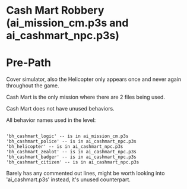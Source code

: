 # Cash Mart Robbery (ai_mission_cm.p3s and ai_cashmart_npc.p3s)
<h1>Pre-Path</h1>

Cover simulator, also the Helicopter only appears once and never again throughout the game.

<p>Cash Mart is the only mission where there are 2 files being used.
<p>Cash Mart does not have unused behaviors.
<p>All behavior names used in the level:
<pre><code class="language-js">
'bh_cashmart_logic' -- is in ai_mission_cm.p3s
'bh_cashmart_police' -- is in ai_cashmart_npc.p3s
'bh_helicopter' -- is in ai_cashmart_npc.p3s
'bh_cashmart_zealot' -- is in ai_cashmart_npc.p3s
'bh_cashmart_badger' -- is in ai_cashmart_npc.p3s
'bh_cashmart_citizen' -- is in ai_cashmart_npc.p3s
</code></pre>
<p>Barely has any commented out lines, might be worth looking into 'ai_cashmart.p3s' instead, it's unused counterpart.